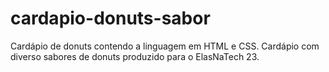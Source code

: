 # cardapio-donuts-sabor
Cardápio de donuts contendo a linguagem em HTML e CSS.
Cardápio com diverso sabores de donuts produzido para o ElasNaTech 23.
